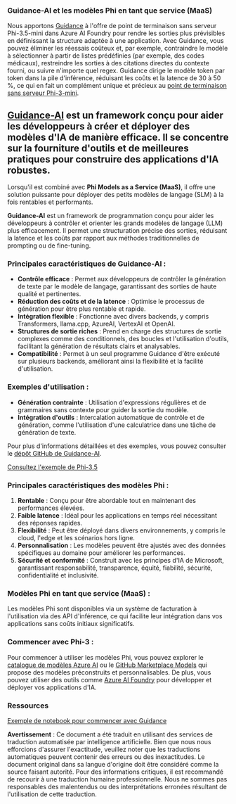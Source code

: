 ### Guidance-AI et les modèles Phi en tant que service (MaaS)
Nous apportons [Guidance](https://github.com/guidance-ai/guidance) à l'offre de point de terminaison sans serveur Phi-3.5-mini dans Azure AI Foundry pour rendre les sorties plus prévisibles en définissant la structure adaptée à une application. Avec Guidance, vous pouvez éliminer les réessais coûteux et, par exemple, contraindre le modèle à sélectionner à partir de listes prédéfinies (par exemple, des codes médicaux), restreindre les sorties à des citations directes du contexte fourni, ou suivre n'importe quel regex. Guidance dirige le modèle token par token dans la pile d'inférence, réduisant les coûts et la latence de 30 à 50 %, ce qui en fait un complément unique et précieux au [point de terminaison sans serveur Phi-3-mini](https://aka.ms/try-phi3.5mini).

## [**Guidance-AI**](https://github.com/guidance-ai/guidance) est un framework conçu pour aider les développeurs à créer et déployer des modèles d'IA de manière efficace. Il se concentre sur la fourniture d'outils et de meilleures pratiques pour construire des applications d'IA robustes.

Lorsqu'il est combiné avec **Phi Models as a Service (MaaS)**, il offre une solution puissante pour déployer des petits modèles de langage (SLM) à la fois rentables et performants.

**Guidance-AI** est un framework de programmation conçu pour aider les développeurs à contrôler et orienter les grands modèles de langage (LLM) plus efficacement. Il permet une structuration précise des sorties, réduisant la latence et les coûts par rapport aux méthodes traditionnelles de prompting ou de fine-tuning.

### Principales caractéristiques de Guidance-AI :
- **Contrôle efficace** : Permet aux développeurs de contrôler la génération de texte par le modèle de langage, garantissant des sorties de haute qualité et pertinentes.
- **Réduction des coûts et de la latence** : Optimise le processus de génération pour être plus rentable et rapide.
- **Intégration flexible** : Fonctionne avec divers backends, y compris Transformers, llama.cpp, AzureAI, VertexAI et OpenAI.
- **Structures de sortie riches** : Prend en charge des structures de sortie complexes comme des conditionnels, des boucles et l'utilisation d'outils, facilitant la génération de résultats clairs et analysables.
- **Compatibilité** : Permet à un seul programme Guidance d'être exécuté sur plusieurs backends, améliorant ainsi la flexibilité et la facilité d'utilisation.

### Exemples d'utilisation :
- **Génération contrainte** : Utilisation d'expressions régulières et de grammaires sans contexte pour guider la sortie du modèle.
- **Intégration d'outils** : Intercalation automatique de contrôle et de génération, comme l'utilisation d'une calculatrice dans une tâche de génération de texte.

Pour plus d'informations détaillées et des exemples, vous pouvez consulter le [dépôt GitHub de Guidance-AI](https://github.com/guidance-ai/guidance).

[Consultez l'exemple de Phi-3.5](../../../../code/01.Introduce/guidance.ipynb)

### Principales caractéristiques des modèles Phi :
1. **Rentable** : Conçu pour être abordable tout en maintenant des performances élevées.
2. **Faible latence** : Idéal pour les applications en temps réel nécessitant des réponses rapides.
3. **Flexibilité** : Peut être déployé dans divers environnements, y compris le cloud, l'edge et les scénarios hors ligne.
4. **Personnalisation** : Les modèles peuvent être ajustés avec des données spécifiques au domaine pour améliorer les performances.
5. **Sécurité et conformité** : Construit avec les principes d'IA de Microsoft, garantissant responsabilité, transparence, équité, fiabilité, sécurité, confidentialité et inclusivité.

### Modèles Phi en tant que service (MaaS) :
Les modèles Phi sont disponibles via un système de facturation à l'utilisation via des API d'inférence, ce qui facilite leur intégration dans vos applications sans coûts initiaux significatifs.

### Commencer avec Phi-3 :
Pour commencer à utiliser les modèles Phi, vous pouvez explorer le [catalogue de modèles Azure AI](https://ai.azure.com/explore/models) ou le [GitHub Marketplace Models](https://github.com/marketplace/models) qui propose des modèles préconstruits et personnalisables. De plus, vous pouvez utiliser des outils comme [Azure AI Foundry](https://ai.azure.com) pour développer et déployer vos applications d'IA.

### Ressources
[Exemple de notebook pour commencer avec Guidance](../../../../code/01.Introduce/guidance.ipynb)

**Avertissement** :
Ce document a été traduit en utilisant des services de traduction automatisée par intelligence artificielle. Bien que nous nous efforcions d'assurer l'exactitude, veuillez noter que les traductions automatiques peuvent contenir des erreurs ou des inexactitudes. Le document original dans sa langue d'origine doit être considéré comme la source faisant autorité. Pour des informations critiques, il est recommandé de recourir à une traduction humaine professionnelle. Nous ne sommes pas responsables des malentendus ou des interprétations erronées résultant de l'utilisation de cette traduction.